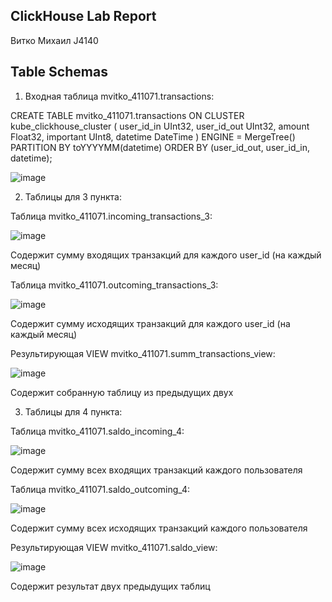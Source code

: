 ClickHouse Lab Report
---------------------

Витко Михаил J4140


Table Schemas
-------------

1. Входная таблица mvitko_411071.transactions:

CREATE TABLE mvitko_411071.transactions ON CLUSTER kube_clickhouse_cluster
(
    user_id_in UInt32,
    user_id_out UInt32,
    amount Float32,
    important UInt8,
    datetime DateTime
)
ENGINE = MergeTree()
PARTITION BY toYYYYMM(datetime)
ORDER BY (user_id_out, user_id_in, datetime);

![image](https://github.com/MrShaller/MrShaller/assets/62774239/c31dab0a-e98d-4206-b5a3-99cfc355c3d8)


2. Таблицы для 3 пункта:


Таблица mvitko_411071.incoming_transactions_3:

![image](https://github.com/MrShaller/MrShaller/assets/62774239/a7701958-ed39-43da-b86d-716c9e21c94a)

Содержит сумму входящих транзакций для каждого user_id (на каждый месяц)


Таблица mvitko_411071.outcoming_transactions_3:

![image](https://github.com/MrShaller/MrShaller/assets/62774239/801048dc-3796-448a-b7d2-451dc83997e5)

Содержит сумму исходящих транзакций для каждого user_id (на каждый месяц)


Результирующая VIEW mvitko_411071.summ_transactions_view:

![image](https://github.com/MrShaller/MrShaller/assets/62774239/e4fc130d-6efe-49aa-9973-8a05bd3e886c)

Содержит собранную таблицу из предыдущих двух


3. Таблицы для 4 пункта:

Таблица mvitko_411071.saldo_incoming_4:

![image](https://github.com/MrShaller/MrShaller/assets/62774239/9c7f7067-cf11-4c20-baba-19e43460f722)

Содержит сумму всех входящих транзакций каждого пользователя


Таблица mvitko_411071.saldo_outcoming_4:

![image](https://github.com/MrShaller/MrShaller/assets/62774239/0bdede0c-c1ff-4eb1-85da-dcc2a3686d85)

Содержит сумму всех исходящих транзакций каждого пользователя


Результирующая VIEW mvitko_411071.saldo_view:

![image](https://github.com/MrShaller/MrShaller/assets/62774239/4537a53d-7f62-4882-95b6-bf4a5fd81f07)

Содержит результат двух предыдущих таблиц

